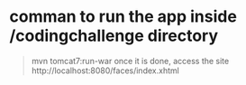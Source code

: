 # comman to run the app inside /codingchallenge directory
>mvn tomcat7:run-war
once it is done, access the site 
http://localhost:8080/faces/index.xhtml
